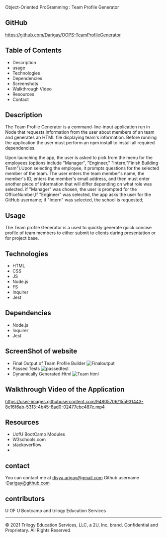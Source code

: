 Object-Oriented ProGramming : Team Profile Generator

## GitHub
https://github.com/Darigay/OOPS-TeamProfileGenerator

## Table of Contents
- Description
- usage
- Technologies
- Dependencies
- Screenshots
- Walkthrough Video
- Resources
- Contact


## Description
The Team Profile Generator is a command-line-input application run in Node that requests information from the user about members of an team and generates an HTML file displaying team's information. Before running the application the user must perform an npm install to install all required dependencies.

Upon launching the app, the user is asked to pick from the menu for the employees (options include "Manager", "Engineer," "Intern,"Finish Building Team").Upon selecting the employee, it prompts questions for the selected member of the team. The user enters the team member's name, the member's ID, enters the member's email address, and then must enter another piece of information that will differ depending on what role was selected. if "Manager" was chosen, the user is prompted for the OfficeNumber,If "Engineer" was selected, the app asks the user for the GitHub username; if "Intern" was selected, the school is requested;

## Usage
The Team profile Generator is a used to quickly generate quick concise profile of team members to either submit to clients during presentation or for project base. 


## Technologies
- HTML
- CSS
- JS
- Node.js
- FS
- Inquirer
- Jest

## Dependencies
- Node.js
- Inquirer
- Jest

## ScreenShot of website
- Final Output of Team Profile Builder
![Finaloutput](https://user-images.githubusercontent.com/94805706/155931258-25786d5f-53d3-4eaa-8bc7-71a5d4ce45c9.png)
- Passed Tests
![passedtest](https://user-images.githubusercontent.com/94805706/155931270-131c1df4-5360-4ac2-86da-d595cfda3398.png)
- Dynamically Generated Html 
![Team html](https://user-images.githubusercontent.com/94805706/155931274-a11a9c37-4bf6-484d-af44-e2cd8cf32b32.png)

## Walkthrough Video of the Application

https://user-images.githubusercontent.com/94805706/155931443-8e16f6ab-5313-4b45-8ad0-02477ebc487e.mp4

## Resources
- UofU BootCamp Modules
- W3schools.com
- stackoverflow
-

## contact
You can contact me at divya.arigay@gmail.com 
Github username :Darigay@github.com

## contributors
 U OF U Bootcamp and trilogy Education Services

- - -
© 2021 Trilogy Education Services, LLC, a 2U, Inc. brand. Confidential and Proprietary. All Rights Reserved.
